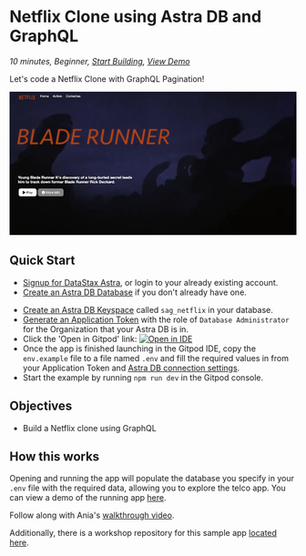 <!--- STARTEXCLUDE --->
# Netflix Clone using Astra DB and GraphQL
*10 minutes, Beginner, [Start Building](https://github.com/DataStax-Examples/astra-netflix#quick-start), [View Demo](https://sag-astra-netflix.netlify.app)*

Let's code a Netflix Clone with GraphQL Pagination! 
<!--- ENDEXCLUDE --->

![image](https://raw.githubusercontent.com/DataStax-Examples/astra-netflix/master/hero.png)

## Quick Start
<!--- STARTEXCLUDE --->
* [Signup for DataStax Astra](https://dtsx.io/3sYwYUL), or login to your already existing account. 
* [Create an Astra DB Database](https://github.com/DataStax-Examples/sample-app-template/blob/master/GETTING_STARTED.md#create-an-astra-db) if you don't already have one.
<!--- ENDEXCLUDE --->
* [Create an Astra DB Keyspace](https://github.com/DataStax-Examples/sample-app-template/blob/master/GETTING_STARTED.md#create-an-astra-db-keyspace) called `sag_netflix` in your database.
* [Generate an Application Token](https://github.com/DataStax-Examples/sample-app-template/blob/master/GETTING_STARTED.md#create-an-application-token) with the role of `Database Administrator` for the Organization that your Astra DB is in.
* Click the 'Open in Gitpod' link: [![Open in IDE](https://gitpod.io/button/open-in-gitpod.svg)](https://gitpod.io/#https://github.com/DataStax-Examples/astra-netflix)
* Once the app is finished launching in the Gitpod IDE, copy the `env.example` file to a file named `.env` and fill the required values in from your Application Token and [Astra DB connection settings](https://github.com/DataStax-Examples/sample-app-template/blob/master/GETTING_STARTED.md#get-your-astra-db-connection-settings).
* Start the example by running `npm run dev` in the Gitpod console.

## Objectives
* Build a Netflix clone using GraphQL
  
## How this works
Opening and running the app will populate the database you specify in your `.env` file with the required data, allowing you to explore the telco app. You can view a demo of the running app [here](https://sag-astra-netflix.netlify.app).

Follow along with Ania's [walkthrough video](https://www.youtube.com/watch?v=g8COh40v2jU). 

Additionally, there is a workshop repository for this sample app [located here](https://github.com/datastaxdevs/appdev-week3-graphql).
